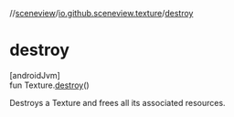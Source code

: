 //[sceneview](../../index.md)/[io.github.sceneview.texture](index.md)/[destroy](destroy.md)

# destroy

[androidJvm]\
fun Texture.[destroy](destroy.md)()

Destroys a Texture and frees all its associated resources.
